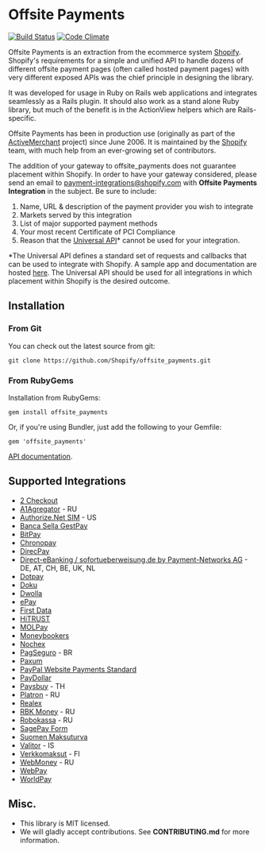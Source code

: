 # Offsite Payments
[![Build Status](https://travis-ci.org/Shopify/offsite_payments.png?branch=master)](https://travis-ci.org/Shopify/offsite_payments)
[![Code Climate](https://codeclimate.com/github/Shopify/offsite_payments.png)](https://codeclimate.com/github/Shopify/offsite_payments)

Offsite Payments is an extraction from the ecommerce system [Shopify](http://www.shopify.com). Shopify's requirements for a simple and unified API to handle dozens of different offsite payment pages (often called hosted payment pages) with very different exposed APIs was the chief principle in designing the library.

It was developed for usage in Ruby on Rails web applications and integrates seamlessly
as a Rails plugin. It should also work as a stand alone Ruby library, but much of the benefit is in the ActionView helpers which are Rails-specific.

Offsite Payments has been in production use (originally as part of the [ActiveMerchant](https://github.com/Shopify/active_merchant) project) since June 2006. It is maintained by the [Shopify](http://www.shopify.com) team, with much help from an ever-growing set of contributors.

The addition of your gateway to offsite_payments does not guarantee placement within Shopify. In order to have your gateway considered, please send an email to payment-integrations@shopify.com with **Offsite Payments Integration** in the subject. Be sure to include:

1. Name, URL & description of the payment provider you wish to integrate
2. Markets served by this integration
3. List of major supported payment methods
4. Your most recent Certificate of PCI Compliance
5. Reason that the [Universal API](https://github.com/Shopify/offsite_payments/blob/master/lib/offsite_payments/integrations/universal.rb)* cannot be used for your integration.

*The Universal API defines a standard set of requests and callbacks that can be used to integrate with Shopify. A sample app and documentation are hosted [here](https://github.com/Shopify/offsite-gateway-sim). The Universal API should be used for all integrations in which placement within Shopify is the desired outcome. 

## Installation

### From Git

You can check out the latest source from git:

    git clone https://github.com/Shopify/offsite_payments.git

### From RubyGems

Installation from RubyGems:

    gem install offsite_payments

Or, if you're using Bundler, just add the following to your Gemfile:

    gem 'offsite_payments'

[API documentation](http://www.rubydoc.info/github/Shopify/offsite_payments/master).

## Supported Integrations

* [2 Checkout](http://www.2checkout.com)
* [A1Agregator](http://a1agregator.ru/) - RU
* [Authorize.Net SIM](http://developer.authorize.net/api/sim/) - US
* [Banca Sella GestPay](https://www.gestpay.it/)
* [BitPay](https://bitpay.com/)
* [Chronopay](http://www.chronopay.com)
* [DirecPay](http://www.timesofmoney.com/direcpay/jsp/home.jsp)
* [Direct-eBanking / sofortueberweisung.de by Payment-Networks AG](https://www.payment-network.com/deb_com_en/merchantarea/home) - DE, AT, CH, BE, UK, NL
* [Dotpay](http://dotpay.pl)
* [Doku](http://doku.com)
* [Dwolla](https://www.dwolla.com/default.aspx)
* [ePay](http://www.epay.dk/epay-payment-solutions/)
* [First Data](https://firstdata.zendesk.com/entries/407522-first-data-global-gateway-e4sm-payment-pages-integration-manual)
* [HiTRUST](http://www.hitrust.com.hk/)
* [MOLPay](http://www.molpay.com/v2/)
* [Moneybookers](http://www.moneybookers.com)
* [Nochex](http://www.nochex.com)
* [PagSeguro](http://www.pagseguro.com.br/) - BR
* [Paxum](https://www.paxum.com/)
* [PayPal Website Payments Standard](https://www.paypal.com/cgi-bin/webscr?cmd#_wp-standard-overview-outside)
* [PayDollar](http://www.paydollar.com)
* [Paysbuy](https://www.paysbuy.com/) - TH
* [Platron](https://www.platron.ru/) - RU
* [Realex](http://www.realexpayments.com)
* [RBK Money](https://rbkmoney.ru/) - RU
* [Robokassa](http://robokassa.ru/) - RU
* [SagePay Form](http://www.sagepay.com/products_services/sage_pay_go/integration/form)
* [Suomen Maksuturva](https://www.maksuturva.fi/services/vendor_services/integration_guidelines.html)
* [Valitor](http://www.valitor.is/) - IS
* [Verkkomaksut](http://www.verkkomaksut.fi) - FI
* [WebMoney](http://www.webmoney.ru) - RU
* [WebPay](http://webpay.by/)
* [WorldPay](http://www.worldpay.com)

## Misc.

- This library is MIT licensed.
- We will gladly accept contributions. See **CONTRIBUTING.md** for more information.
